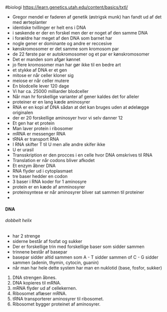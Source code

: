 #biologi 
https://learn.genetics.utah.edu/content/basics/txtl/
- Gregor mendel er faderen af genetik (østrigsk munk) han fandt ud af det med ærteplanter
- identiske tvillinger er helt ens i DNA
- i søskende er der en forskel men der er noget af den samme DNA
- i forældre har meget af den DNA som barnet har
- nogle gener er dominante og andre er reccesive
- kønskromosomer er det samme som kromosom par
- de 22 første par er autokromosomer og et par er kønskromosomer
- Det er manden som afgør kønnet
- jo flere kromosomer man har gør ikke til en bedre art
- et stykke af DNA er et gen
- mitose er når celler kloner sig
- meiose er når celler mutere
- En blodcelle lever 120 dage
- Vi har ca. 25000 milliarder blodceller
- Når man hr forskellige varianter af gener kaldes det for alleler
- proteiner er en lang kæde aminosyrer
- RNA er en kopi af DNA sådan at det kan bruges uden at ødelægge originalen
- der er 20 forskellige aminosyer hvor vi selv danner 12
- Et gen har et protein
- Man laver protein i ribosomer
- mRNA er messenger RNA
- tRNA er transport RNA
- I RNA skifter T til U men alle andre skifer ikke
- U er urasil
- Transskription er den procces i en celle hvor DNA omskrives til RNA
- Translation er når codons bliver afkodet
- Et enzym åbner DNA
- RNA flyder ud i cytoplasmaet
- tre baser hedder en codon
- 3 baser i RNA koder for 1 aminosyre
- protein er en kæde af amminosyrer
- proteinsyntese er når aminosyrer bliver sat sammen til proteiner
- 
#### DNA
###### dobbelt helix
- har 2 strenge
- siderne består af fosfat og sukker
- Der er forskellige trin med forskellige baser som sidder sammen
- trinnene består af basepar
- basepar sidder altid sammen som A - T sidder sammen of C - G sidder sammen (adenin, thymin, cytocin, guanin)
- når man har hele dette system har man en nuklotid (base, fosfor, sukker)


1. DNA strengen åbnes. 
2. DNA kopieres til mRNA. 
3. mRNA flyder ud af cellekernen. 
4. Ribosomet aflæser mRNA. 
5. tRNA transporterer aminosyrer til ribosomet. 
6. Ribosomet bygger proteinet af aminosyrer. 



